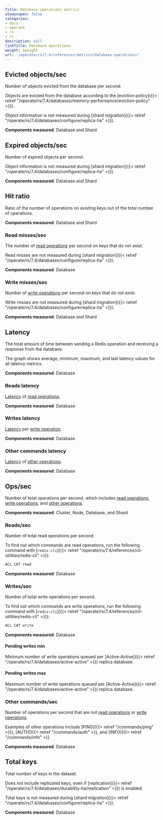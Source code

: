 ```yaml
---
Title: Database operations metrics
alwaysopen: false
categories:
- docs
- operate
- rs
- rc
description: null
linkTitle: Database operations
weight: $weight
url: '/operate/rs/7.4/references/metrics/database-operations/'
---
```


## Evicted objects/sec

Number of objects evicted from the database per second.

Objects are evicted from the database according to the [eviction policy]({{< relref "/operate/rs/7.4/databases/memory-performance/eviction-policy" >}}).

Object information is not measured during [shard migration]({{< relref "/operate/rs/7.4/databases/configure/replica-ha" >}}).

**Components measured**: Database and Shard

## Expired objects/sec

Number of expired objects per second.

Object information is not measured during [shard migration]({{< relref "/operate/rs/7.4/databases/configure/replica-ha" >}}).

**Components measured**: Database and Shard

## Hit ratio 

Ratio of the number of operations on existing keys out of the total number of operations. 

**Components measured**: Database and Shard

### Read misses/sec

The number of [read operations](#readssec) per second on keys that do not exist.

Read misses are not measured during [shard migration]({{< relref "/operate/rs/7.4/databases/configure/replica-ha" >}}).

**Components measured**: Database

### Write misses/sec 

Number of [write operations](#writessec) per second on keys that do not exist.

Write misses are not measured during [shard migration]({{< relref "/operate/rs/7.4/databases/configure/replica-ha" >}}).

**Components measured**: Database and Shard

## Latency 

The total amount of time between sending a Redis operation and receiving a response from the database.

The graph shows average, minimum, maximum, and last latency values for all latency metrics.

**Components measured**: Database

### Reads latency 

[Latency](#latency) of [read operations](#readssec).

**Components measured**: Database

### Writes latency 

[Latency](#latency) per [write operation](#writessec).

**Components measured**: Database

### Other commands latency 

[Latency](#latency) of [other operations](#other-commandssec).

**Components measured**: Database

## Ops/sec

Number of total operations per second, which includes [read operations](#readssec), [write operations](#writessec), and [other operations](#other-commandssec).

**Components measured**: Cluster, Node, Database, and Shard

### Reads/sec

Number of total read operations per second.

To find out which commands are read operations, run the following command with [`redis-cli`]({{< relref "/operate/rs/7.4/references/cli-utilities/redis-cli" >}}):

```sh
ACL CAT read
```

**Components measured**: Database

### Writes/sec

Number of total write operations per second.

To find out which commands are write operations, run the following command with [`redis-cli`]({{< relref "/operate/rs/7.4/references/cli-utilities/redis-cli" >}}):

```sh
ACL CAT write
```

**Components measured**: Database

#### Pending writes min

Minimum number of write operations queued per [Active-Active]({{< relref "/operate/rs/7.4/databases/active-active" >}}) replica database. 

#### Pending writes max

Maximum number of write operations queued per [Active-Active]({{< relref "/operate/rs/7.4/databases/active-active" >}}) replica database. 

### Other commands/sec 

Number of operations per second that are not [read operations](#readssec) or [write operations](#writessec).

Examples of other operations include [PING]({{< relref "/commands/ping" >}}), [AUTH]({{< relref "/commands/auth" >}}, and [INFO]({{< relref "/commands/info" >}}

**Components measured**: Database

## Total keys 

Total number of keys in the dataset.
 
Does not include replicated keys, even if [replication]({{< relref "/operate/rs/7.4/databases/durability-ha/replication" >}}) is enabled.

Total keys is not measured during [shard migration]({{< relref "/operate/rs/7.4/databases/configure/replica-ha" >}}). 

**Components measured**: Database








